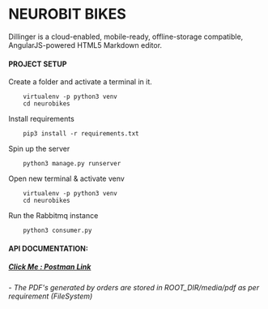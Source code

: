 # NEUROBIT BIKES

Dillinger is a cloud-enabled, mobile-ready, offline-storage compatible,
AngularJS-powered HTML5 Markdown editor.

#### PROJECT SETUP

Create a folder and activate a terminal in it.
```
    virtualenv -p python3 venv
    cd neurobikes
```

Install requirements
```
    pip3 install -r requirements.txt
```

Spin up the server
```
    python3 manage.py runserver
```

Open new terminal & activate venv
```
    virtualenv -p python3 venv
    cd neurobikes
```

Run the Rabbitmq instance
```
    python3 consumer.py
```

#### API DOCUMENTATION:

##### [Click Me : Postman Link](https://www.postman.com/hardikambati/workspace/neurobit/documentation/13228110-7ef3b873-b357-4bac-bed3-8a988dcb30c2)

###### - The PDF's generated by orders are stored in ROOT_DIR/media/pdf as per requirement (FileSystem)